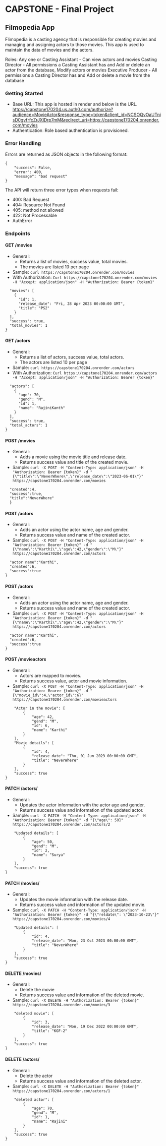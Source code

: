 # CAPSTONE - Final Project

## Filmopedia App

Flimopedia is a casting agency that is responsible for creating movies and managing and assigning actors to those movies. This app is used to maintain the data of movies and the actors.

Roles:
Any one or Casting Assistant - Can view actors and movies
Casting Director - All permissions a Casting Assistant has and Add or delete an actor from the database, Modify actors or movies
Executive Producer - All permissions a Casting Director has and Add or delete a movie from the database

### Getting Started
- Base URL: This app is hosted in render and below is the URL.
https://capstone170204.us.auth0.com/authorize?audience=MovieActor&response_type=token&client_id=NCSOQvOaUTnisD0gvfrfcZrJXlDrp7mM&redirect_uri=https://capstone170204.onrender.com/movies
- Authentication: Role based authentication is provisioned.

### Error Handling
Errors are returned as JSON objects in the following format:
```
{
    "success": False, 
    "error": 400,
    "message": "bad request"
}
```
The API will return three error types when requests fail:
- 400: Bad Request
- 404: Resource Not Found
- 405: method not allowed
- 422: Not Processable 
- AuthError 

### Endpoints 
#### GET /movies
- General:
    - Returns a list of movies, success value, total movies.
    - The movies are listed 10 per page
- Sample: `curl https://capstone170204.onrender.com/movies`
- With Authorization: `Curl https://capstone170204.onrender.com/movies -H "Accept: application/json" -H "Authorization: Bearer {token}"`

``` {
  "movies": [
    {
      "id": 1,
      "release_date": "Fri, 28 Apr 2023 00:00:00 GMT",
      "title": "PS2"
    }
  ],
  "success": true,
  "total_movies": 1
}
```

#### GET /actors
- General:
    - Returns a list of actors, success value, total actors.
    - The actors are listed 10 per page
- Sample: `curl https://capstone170204.onrender.com/actors`
- With Authorization: `Curl https://capstone170204.onrender.com/actors -H "Accept: application/json" -H "Authorization: Bearer {token}"`

``` {
  "actors": [
    {
      "age": 70,
      "gend": "M",
      "id": 1,
      "name": "RajiniKanth"
    }
  ],
  "success": true,
  "total_actors": 1
}
```
#### POST /movies

- General:
    - Adds a movie using the movie title and release date.
    - Returns success value and title of the created movie.
- Sample: `curl -X POST -H "Content-Type: application/json" -H "Authorization: Bearer {token}" -d "{\"title\":\"NeverWhere\",\"release_date\":\"2023-06-01\"}" https://capstone170204.onrender.com/movies`

```{
  "created":4,
  "success":true,
  "title":"NeverWhere"
  }
```
#### POST /actors

- General:
    - Adds an actor using the actor name, age and gender.
    - Returns success value and name of the created actor.
- Sample: `curl -X POST -H "Content-Type: application/json" -H "Authorization: Bearer {token}" -d "{\"name\":\"Karthi\",\"age\":42,\"gender\":\"M\"}" https://capstone170204.onrender.com/actors`

```{
  "actor name":"Karthi",
  "created":6,
  "success":true
}
```
#### POST /actors

- General:
    - Adds an actor using the actor name, age and gender.
    - Returns success value and name of the created actor.
- Sample: `curl -X POST -H "Content-Type: application/json" -H "Authorization: Bearer {token}" -d "{\"name\":\"Karthi\",\"age\":42,\"gender\":\"M\"}" https://capstone170204.onrender.com/actors`

```{
  "actor name":"Karthi",
  "created":6,
  "success":true
}
```
#### POST /movieactors

- General:
    - Actors are mapped to movies.
    - Returns success value, actor and movie information.
- Sample: `curl -X POST -H "Content-Type: application/json" -H "Authorization: Bearer {token}" -d "{\"movie_id\":4,\"actor_id\":6}" https://capstone170204.onrender.com/movieactors`

```{
    "Actor in the movie": [
        {
            "age": 42,
            "gend": "M",
            "id": 6,
            "name": "Karthi"
        }
    ],
    "Movie details": [
        {
            "id": 4,
            "release_date": "Thu, 01 Jun 2023 00:00:00 GMT",
            "title": "NeverWhere"
        }
    ],
    "success": true
}
```
#### PATCH /actors/<actor-id>

- General:
    - Updates the actor information with the actor age and gender.
    - Returns success value and information of the updated actor.
- Sample: `curl -X PATCH -H "Content-Type: application/json" -H "Authorization: Bearer {token}" -d "{\"age\": 50}" https://capstone170204.onrender.com/actors/2`

```{
    "Updated details": [
        {
            "age": 50,
            "gend": "M",
            "id": 2,
            "name": "Surya"
        }
    ],
    "success": true
}
```
#### PATCH /movies/<movie-id>

- General:
    - Updates the movie information with the release date.
    - Returns success value and information of the updated movie.
- Sample: `curl -X PATCH -H "Content-Type: application/json" -H "Authorization: Bearer {token}" -d "{\"reldate\": \"2023-10-23\"}" https://capstone170204.onrender.com/movies/4`

```{
    "Updated details": [
        {
            "id": 4,
            "release_date": "Mon, 23 Oct 2023 00:00:00 GMT",
            "title": "NeverWhere"
        }
    ],
    "success": true
}
```
#### DELETE /movies/<movie-id>

- General:
    - Delete the movie 
    - Returns success value and information of the deleted movie.
- Sample: `curl -X DELETE -H "Authorization: Bearer {token}" https://capstone170204.onrender.com/movies/3`

```{
    "deleted movie": [
        {
            "id": 3,
            "release_date": "Mon, 19 Dec 2022 00:00:00 GMT",
            "title": "KGF-2"
        }
    ],
    "success": true
}
```
#### DELETE /actors/<actor-id>

- General:
    - Delete the actor 
    - Returns success value and information of the deleted actor.
- Sample: `curl -X DELETE -H "Authorization: Bearer {token}" https://capstone170204.onrender.com/actors/1`

```{
    "deleted actor": [
        {
            "age": 70,
            "gend": "M",
            "id": 1,
            "name": "Rajini"
        }
    ],
    "success": true
}
```